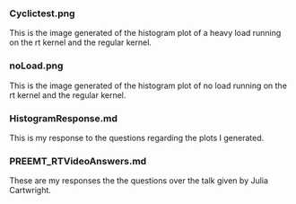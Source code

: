 ### Cyclictest.png
This is the image generated of the histogram plot of a heavy load running on the rt kernel and the regular kernel.

### noLoad.png
This is the image generated of the histogram plot of no load running on the rt kernel and the regular kernel.

### HistogramResponse.md
This is my response to the questions regarding the plots I generated. 

### PREEMT_RTVideoAnswers.md
These are my responses the the questions over the talk given by Julia Cartwright.